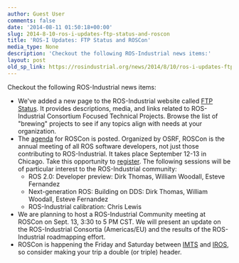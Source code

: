 ```yaml
---
author: Guest User
comments: false
date: '2014-08-11 01:50:18+00:00'
slug: 2014-8-10-ros-i-updates-ftp-status-and-roscon
title: 'ROS-I Updates: FTP Status and ROSCon'
media_type: None
description: 'Checkout the following ROS-Industrial news items:'
layout: post
old_sp_link: https://rosindustrial.org/news/2014/8/10/ros-i-updates-ftp-status-and-roscon
---
```


Checkout the following ROS-Industrial news items:

* We've added a new page to the ROS-Industrial website called [FTP Status](http://rosindustrial.org/ftp-status/). It provides descriptions, media, and links related to ROS-Industrial Consortium Focused Technical Projects. Browse the list of "brewing" projects to see if any topics align with needs at your organization.
* The [agenda](http://roscon.ros.org/2014/program/) for ROSCon is posted. Organized by OSRF, ROSCon is the annual meeting of all ROS software developers, not just those contributing to ROS-Industrial. It takes place September 12-13 in Chicago. Take this opportunity to [register](https://events.osrfoundation.org/roscon-2014-registration/). The following sessions will be of particular interest to the ROS-Industrial community:
	+ ROS 2.0: Developer preview: Dirk Thomas, William Woodall, Esteve Fernandez
	+ Next-generation ROS: Building on DDS: Dirk Thomas, William Woodall, Esteve Fernandez
	+ ROS-Industrial calibration: Chris Lewis
* We are planning to host a ROS-Industrial Community meeting at ROSCon on Sept. 13, 3:30 to 5 PM CST. We will present an update on the ROS-Industrial Consortia (Americas/EU) and the results of the ROS-Industrial roadmapping effort.
* ROSCon is happening the Friday and Saturday between [IMTS](http://www.imts.com/) and [IROS](http://www.iros2013.org/), so consider making your trip a double (or triple) header.

